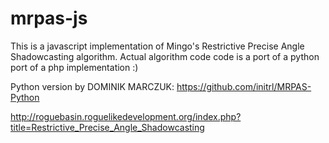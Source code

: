 mrpas-js
========

This is a javascript implementation of Mingo's Restrictive Precise Angle Shadowcasting algorithm.
Actual algorithm code code is a port of a python port of a php implementation :)

Python version by DOMINIK MARCZUK:
https://github.com/initrl/MRPAS-Python


http://roguebasin.roguelikedevelopment.org/index.php?title=Restrictive_Precise_Angle_Shadowcasting